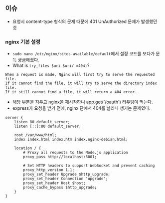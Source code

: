 ## 이슈

-   요청시 content-type 형식의 문제 때문에 401 UnAuthorized 문제가 발생했던 것

### nginx 기본 설정

- `sudo nano /etc/nginx/sites-available/default`에서 설정 코드를 보다가 문득 궁금해졌다.
- What is `try_files $uri $uri/ =404;`?

```
When a request is made, Nginx will first try to serve the requested file.
If it cannot find the file, it will try to serve the directory index file.
If it still cannot find a file, it will return a 404 error.
```

- 해당 부분을 지우고 nginx을 재시작하니 app.get('/oauth') 라우팅이 먹는다.
- express가 요청을 받기 전에, nginx 단에서 404를 날리니 생기는 문제였다.

```
server {
    listen 80 default_server;
    listen [::]:80 default_server;

    root /var/www/html;
    index index.html index.htm index.nginx-debian.html;

    location / {
        # Proxy all requests to the Node.js application
        proxy_pass http://localhost:3001;

        # Set HTTP headers to support WebSocket and prevent caching
        proxy_http_version 1.1;
        proxy_set_header Upgrade $http_upgrade;
        proxy_set_header Connection 'upgrade';
        proxy_set_header Host $host;
        proxy_cache_bypass $http_upgrade;
    }
}
```
